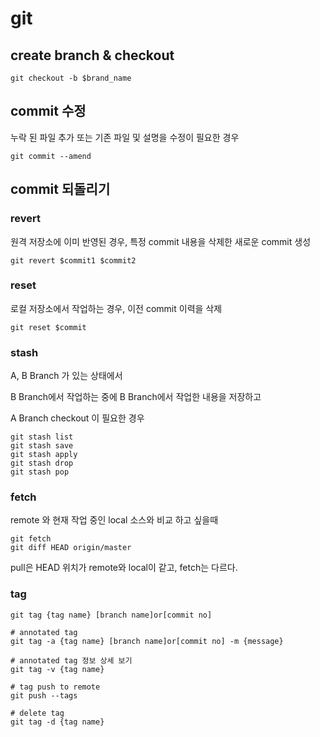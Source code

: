 # git

## create branch & checkout

```command
git checkout -b $brand_name
```

## commit 수정

누락 된 파일 추가 또는 기존 파일 및 설명을 수정이 필요한 경우

```command
git commit --amend
```

## commit 되돌리기

### revert

원격 저장소에 이미 반영된 경우, 특정 commit 내용을 삭제한 새로운 commit 생성

```command
git revert $commit1 $commit2
```

### reset

로컬 저장소에서 작업하는 경우, 이전 commit 이력을 삭제

```command
git reset $commit
```

### stash

A, B Branch 가 있는 상태에서

B Branch에서 작업하는 중에 B Branch에서 작업한 내용을 저장하고

A Branch checkout 이 필요한 경우

```shell
git stash list
git stash save
git stash apply
git stash drop
git stash pop
```

### fetch

remote 와 현재 작업 중인 local 소스와 비교 하고 싶을때

```shell
git fetch
git diff HEAD origin/master
```

pull은 HEAD 위치가 remote와 local이 같고, fetch는 다르다.

### tag

```shell
git tag {tag name} [branch name]or[commit no]

# annotated tag
git tag -a {tag name} [branch name]or[commit no] -m {message}

# annotated tag 정보 상세 보기
git tag -v {tag name}

# tag push to remote
git push --tags

# delete tag
git tag -d {tag name}
```
